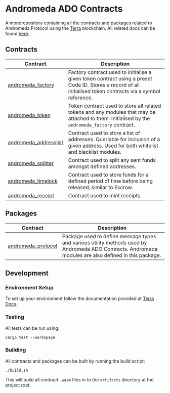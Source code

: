 # Andromeda ADO Contracts

A monorepository containing all the contracts and packages related to Andromeda Protocol using the [Terra](https://www.terra.money/) blockchain. All related docs can be found [here](https://app.gitbook.com/@andromedaprotocol/s/andromeda/).

## Contracts

| Contract      | Description |
| ----------- | ----------- |
| [andromeda_factory](https://github.com/andromedaprotocol/andromeda-contracts/tree/main/contracts/andromeda_factory) | Factory contract used to initialise a given token contract using a preset Code ID. Stores a record of all initialised token contracts via a symbol reference. |
| [andromeda_token](https://github.com/andromedaprotocol/andromeda-contracts/tree/main/contracts/andromeda_token)      | Token contract used to store all related tokens and any modules that may be attached to them. Initialised by the `andromeda_factory` contract.|
| [andromeda_addresslist](https://github.com/andromedaprotocol/andromeda-contracts/tree/main/contracts/andromeda_addresslist)      | Contract used to store a list of addresses. Queriable for inclusion of a given address. Used for both whitelist and blacklist modules.|
| [andromeda_splitter](https://github.com/andromedaprotocol/andromeda-contracts/tree/main/contracts/andromeda_splitter)      | Contract used to split any sent funds amongst defined addresses.|
| [andromeda_timelock](https://github.com/andromedaprotocol/andromeda-contracts/tree/main/contracts/andromeda_timelock)      | Contract used to store funds for a defined period of time before being released, similar to Escrow. |
| [andromeda_receipt](https://github.com/andromedaprotocol/andromeda-contracts/tree/main/contracts/andromeda_receipt)      | Contract used to mint receipts. |

## Packages
| Contract      | Description |
| ----------- | ----------- |
| [andromeda_protocol](https://github.com/andromedaprotocol/andromeda-contracts/tree/main/packages/andromeda_protocol)      | Package used to define message types and various utility methods used by Andromeda ADO Contracts. Andromeda modules are also defined in this package. |

## Development

### Environment Setup
To set up your environment follow the documentation provided at [Terra Docs](https://docs.terra.money/contracts/tutorial/).

### Testing
All tests can be run using:

```cargo test --workspace```

### Building
All contracts and packages can be built by running the build script:

```./build.sh```

This will build all contract `.wasm` files in to the `artifacts` directory at the project root.
